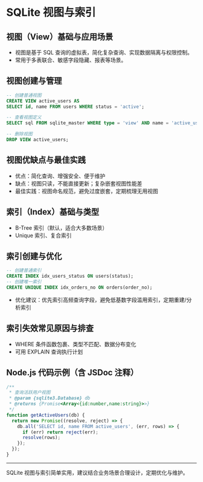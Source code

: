 # SQLite 视图与索引

## 视图（View）基础与应用场景
- 视图是基于 SQL 查询的虚拟表，简化复杂查询、实现数据隔离与权限控制。
- 常用于多表联合、敏感字段隐藏、报表等场景。

## 视图创建与管理
```sql
-- 创建普通视图
CREATE VIEW active_users AS
SELECT id, name FROM users WHERE status = 'active';

-- 查看视图定义
SELECT sql FROM sqlite_master WHERE type = 'view' AND name = 'active_users';

-- 删除视图
DROP VIEW active_users;
```

## 视图优缺点与最佳实践
- 优点：简化查询、增强安全、便于维护
- 缺点：视图只读，不能直接更新；复杂嵌套视图性能差
- 最佳实践：视图命名规范，避免过度嵌套，定期梳理无用视图

## 索引（Index）基础与类型
- B-Tree 索引（默认，适合大多数场景）
- Unique 索引、复合索引

## 索引创建与优化
```sql
-- 创建普通索引
CREATE INDEX idx_users_status ON users(status);
-- 创建唯一索引
CREATE UNIQUE INDEX idx_orders_no ON orders(order_no);
```
- 优化建议：优先索引高频查询字段，避免低基数字段滥用索引，定期重建/分析索引

## 索引失效常见原因与排查
- WHERE 条件函数包裹、类型不匹配、数据分布变化
- 可用 EXPLAIN 查询执行计划

## Node.js 代码示例（含 JSDoc 注释）
```js
/**
 * 查询活跃用户视图
 * @param {sqlite3.Database} db
 * @returns {Promise<Array<{id:number,name:string}>>}
 */
function getActiveUsers(db) {
  return new Promise((resolve, reject) => {
    db.all('SELECT id, name FROM active_users', (err, rows) => {
      if (err) return reject(err);
      resolve(rows);
    });
  });
}
```

---

SQLite 视图与索引简单实用，建议结合业务场景合理设计，定期优化与维护。 